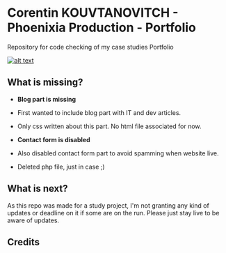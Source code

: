 # Corentin KOUVTANOVITCH - Phoenixia Production - Portfolio
Repository for code checking of my case studies Portfolio

[![alt text](https://ckouvtanovitch.phoenixia-prods.com/images/PORTFOLIO-colored.jpg "Portfolio Corentin KOUVTANOVITCH")](https://ckouvtanovitch.phoenixia-prods.com)

## What is missing?

- **Blog part is missing**
- First wanted to include blog part with IT and dev articles.
- Only css written about this part. No html file associated for now.

- **Contact form is disabled**
- Also disabled contact form part to avoid spamming when website live.
- Deleted php file, just in case ;)

## What is next?
As this repo was made for a study project, I'm not granting any kind of updates or deadline on it if some are on the run.
Please just stay live to be aware of updates.

## Credits
